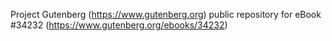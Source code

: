 Project Gutenberg (https://www.gutenberg.org) public repository for eBook #34232 (https://www.gutenberg.org/ebooks/34232)
